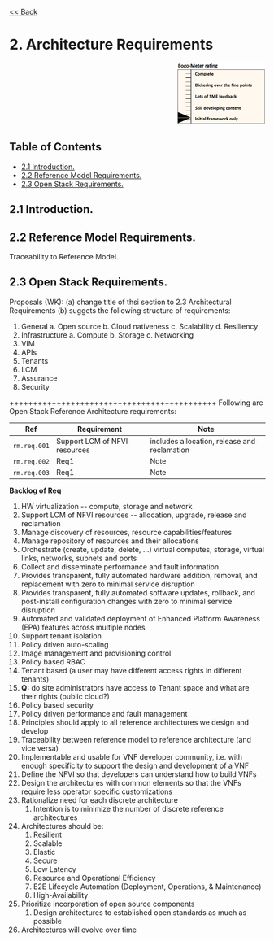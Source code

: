 [<< Back](../../openstack)

# 2. Architecture Requirements
<p align="right"><img src="../figures/bogo_ifo.png" alt="scope" title="Scope" width="35%"/></p>

## Table of Contents
* [2.1 Introduction.](#2.1)
* [2.2 Reference Model Requirements.](#2.2)
* [2.3 Open Stack Requirements.](#2.3)

<a name="2.1"></a>
## 2.1 Introduction.

<a name="2.2"></a>
## 2.2 Reference Model Requirements.

Traceability to Reference Model.

<a name="2.3"></a>
## 2.3 Open Stack Requirements.

Proposals (WK): 
(a) change title of thsi section to 2.3 Architectural Requirements
(b) suggets the following structure of requirements:

1.	General
    a.	Open source
    b.	Cloud nativeness
    c.	Scalability
    d.	Resiliency
2.	Infrastructure
    a.	Compute
    b.	Storage
    c.	Networking
3.	VIM
4.	APIs
5.	Tenants
6.	LCM
7.	Assurance
8.	Security

++++++++++++++++++++++++++++++++++++++++++++
Following are Open Stack Reference Architecture requirements:

| Ref | Requirement | Note |
|--------------|-------------|------|
| `rm.req.001` | Support LCM of NFVI resources | includes allocation, release and reclamation |
| `rm.req.002` | Req1 | Note |
| `rm.req.003` | Req1 | Note |


**Backlog of Req**
1. HW virtualization -- compute, storage and network
1. Support LCM of NFVI resources -- allocation, upgrade, release and reclamation
1. Manage discovery of resources, resource capabilities/features
1. Manage repository of resources and their allocations
1. Orchestrate (create, update, delete, …) virtual computes, storage, virtual links, networks, subnets and ports
1. Collect and disseminate performance and fault information
1. Provides transparent, fully automated hardware addition, removal, and replacement with zero to minimal service disruption
1. Provides transparent, fully automated software updates, rollback, and post-install configuration changes with zero to minimal service disruption
1. Automated and validated deployment of Enhanced Platform Awareness (EPA) features across multiple nodes
1. Support tenant isolation
1. Policy driven auto-scaling
1. Image management and provisioning control
1. Policy based RBAC
1. Tenant based (a user may have different access rights in different tenants)
1. **Q:** do site administrators have access to Tenant space and what are their rights (public cloud?)
1. Policy based security
1. Policy driven performance and fault management
1. Principles should apply to all reference architectures we design and develop
1. Traceability between reference model to reference architecture (and vice versa)
1. Implementable and usable for VNF developer community, i.e. with enough specificity to support the design and development of a VNF 
1. Define the NFVI so that developers can understand how to build VNFs
1. Design the architectures with common elements so that the VNFs require less operator specific customizations
1. Rationalize need for each discrete architecture
    1. Intention is to minimize the number of discrete reference architectures
1. Architectures should be:
    1. Resilient
    1. Scalable
    1. Elastic
    1. Secure
    1. Low Latency
    1. Resource and Operational Efficiency
    1. E2E Lifecycle Automation (Deployment, Operations, & Maintenance)
    1. High-Availability
1. Prioritize incorporation of open source components 
    1. Design architectures to established open standards as much as possible
1. Architectures will evolve over time 

<!--
<a name="2.1"></a>
## 2.1 LCM

| # | Requirement | Notes |
|----|------------------------------------------------|---------------------------------------------------------------------------------------------------------------------------------------------------------------------------|
| req.lcm.1 | Automated deployment | The Architecture shall allow the “cookie cutter” automated deployment to multiple sites. |
| req.lcm.2 | Automated/ Incremental Upgrade,(Zero Downtime) | The Architecture shall enable automated and incremental upgrade of the various software components in a manner that still allows tenant workloads to continue to operate. |
| req.lcm.3	| Zero Downtime Expansion/Change | The Architecture will support zero downtime expansion/change of physical capacity (compute hosts, storage increase/replacement) |
| req.lcm.4 | Multi-environment support	| The Architecture will support plug-ins to manage deployment of workload to multiple sites and various technology stack. Multi-cloud support through hybrid, migrations, etc. |
| req.lcm.5 | Bare Metal Provisioning |	The Architecture will provide OpenStack Ironic Bare Metal provision to support VIM Instance provisioning (bootstrap), Management System, KVM host provisioning and Kubernetes host provisioning |
| req.lcm.6 | Support CI/CD | Toolchain Integration	The Architecture will include integration with CI/CD Toolchain for the purpose of Infrastructure Automation |
| req.lcm.7 | Support Lifecycle Management | CI/CD for NFVI and VIM components |


<a name="2.2"></a>
## 2.2 Service Assurance

| # | Requirement | Notes |
|----|------------------------------------------------|---------------------------------------------------------------------------------------------------------------------------------------------------------------------------|
| req.sa.1 | Integration with Service Assurance (Specify Service Assurance in scope) | The Architecture will define integration with the standard OSS/BSS assurance systems and will support automation of assurance processes. _**Notes/Discussion:** each company’s SA is unique, simplify the interface_ |
| req.sa.2 | Advanced Diagnostics & Monitoring (Network Intelligence - Specify in Scope) | Network Intelligence capabilities that allow richer diagnostic capabilities which take as input broader set of data across the network and from VNF workloads |
| req.sa.3 | Monitoring Interfaces | The Architecture will include integration with various infrastructure components to support collection of telemetry for assurance monitoring and network intelligence |

<a name="2.3"></a>
## 2.3 Networking

| # | Requirement | Notes |
|----|------------------------------------------------|---------------------------------------------------------------------------------------------------------------------------------------------------------------------------|
| req.net.1 | Network Integration / SDN Controller | The Architecture will include an SDN integration to support provisioning of network services from host-based OpenStack Neutron networking VTEPs to the Border Edge based VRFs |
| req.net.2 | Networking | Localize intra-host traffic; low latency, high throughput, resiliency |
| req.net.3 | Support service function chaining from data plane and fabric perspective. (Data Plane – Networking) | Prescriptive. Issue : « Must » |
| req.net.4 | Allow for East/West tenant traffic within the cloud (via tunnelled encapsulation overlay - VXLAN or Geneve) | |	
| req.net.5 | Support Distributed Virtual Routing (DVR) to allow compute nodes to route traffic efficiently | Possibly move to networking). Issue : « Must » |

<a name="2.4"></a>
## 2.4 VIM

| # | Requirement | Notes |
|----|------------------------------------------------|---------------------------------------------------------------------------------------------------------------------------------------------------------------------------|
| req.vim.1 | Container Support | The Architecture will provide support for Kubernetes container deployment _**Notes/Discussion:** Open item first pass doesn't necessarily support containers_ |
| req.vim.2 | Block and Object Storage | The Architecture will provide storage solution for VIM Instances and VNFs to support Block/Image and local VNF File system storage|
| req.vim.3 | Software Defined Storage | Resilient and scalable virtualized storage that seamlessly supports Block storage, object storage and flat files |
| req.vim.4 | Infrastructure as a service | VNFI transformed as an IaaS cloud with the clear role to support all use-cases. Allow Infrastructure resource sharing among several service operation teams to avoid per VNF vertical solutions. |


<a name="2.5"></a>
## 2.5 Security / Compliance

| # | Requirement | Notes |
|----|------------------------------------------------|---------------------------------------------------------------------------------------------------------------------------------------------------------------------------|
| req.sec.1 | Security | Zoning, identity management (specific roles assigned to a domain or tenant), Storage and password encryption; RBAC for Infrastructure and Tenants; Tenant isolation; authentication management (integration with Corporate Identity Management) |
| req.sec.2 | Compliance | Compliance with standards and regulations |

<a name="2.6"></a>
## 2.6 APIs

| # | Requirement | Notes |
|----|------------------------------------------------|---------------------------------------------------------------------------------------------------------------------------------------------------------------------------|
| req.api.1 | Control plane provides the API endpoints, GUI & internal services for the cloud | |
| req.api.2 | Permit external access to the APIs | External access to APIs exposed by the VIM and NFVI |


<a name="2.7"></a>
## 2.7 Tenants

| # | Requirement | Notes |
|----|------------------------------------------------|---------------------------------------------------------------------------------------------------------------------------------------------------------------------------|
| req.ten.1 | Multi-tenant Self Service (UI/API) | The Architecture provides for a multi-tenanted solution that allows tenants to deploy workloads using self-service interfaces (both UI and API) |

<a name="2.8"></a>
## 2.8 Infrastructure

| # | Requirement | Notes |
|----|------------------------------------------------|---------------------------------------------------------------------------------------------------------------------------------------------------------------------------|
| req.inf.1 | Support Application Specific Acceleration (exposed to VNFs). (Data Plane – Computing) | Issue : « Must » Change |

-->

